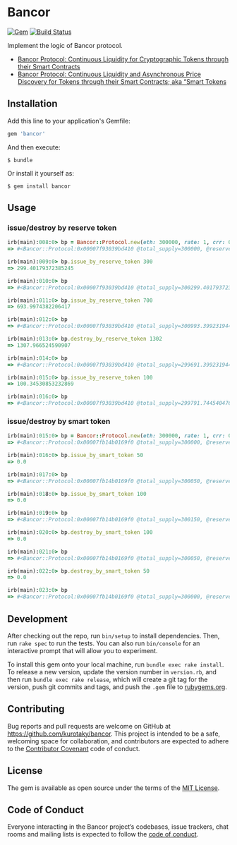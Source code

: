 # Bancor
[![Gem](https://img.shields.io/gem/v/bancor.svg?style=flat-square)](https://rubygems.org/gems/bancor)
[![Build Status](https://travis-ci.org/kurotaky/bancor.svg?branch=master)](https://travis-ci.org/kurotaky/bancor)

Implement the logic of Bancor protocol.

* [Bancor Protocol: Continuous Liquidity for Cryptographic Tokens through their Smart Contracts](https://storage.googleapis.com/website-bancor/2018/04/01ba8253-bancor_protocol_whitepaper_en.pdf)
* [Bancor Protocol: Continuous Liquidity and Asynchronous Price Discovery for Tokens through their Smart Contracts; aka “Smart Tokens](https://bravenewcoin.com/assets/Whitepapers/Bancor-Protocol-Whitepaper-en.pdf)

## Installation

Add this line to your application's Gemfile:

```ruby
gem 'bancor'
```

And then execute:

    $ bundle

Or install it yourself as:

    $ gem install bancor

## Usage
### issue/destroy by reserve token
```ruby
irb(main):008:0> bp = Bancor::Protocol.new(eth: 300000, rate: 1, crr: 0.2)
=> #<Bancor::Protocol:0x00007f93039bd410 @total_supply=300000, @reserved_token=60000.0, @price=1.0, @crr=0.2>

irb(main):009:0> bp.issue_by_reserve_token 300
=> 299.40179372385245

irb(main):010:0> bp
=> #<Bancor::Protocol:0x00007f93039bd410 @total_supply=300299.40179372387, @reserved_token=60300.0, @price=1.003998003989035, @crr=0.2>

irb(main):011:0> bp.issue_by_reserve_token 700
=> 693.9974382206417

irb(main):012:0> bp
=> #<Bancor::Protocol:0x00007f93039bd410 @total_supply=300993.3992319445, @reserved_token=61000.0, @price=1.0133112579155532, @crr=0.2>

irb(main):013:0> bp.destroy_by_reserve_token 1302
=> 1307.966524590907

irb(main):014:0> bp
=> #<Bancor::Protocol:0x00007f93039bd410 @total_supply=299691.3992319445, @reserved_token=59692.033475409095, @price=0.9958916677019946, @crr=0.2>

irb(main):015:0> bp.issue_by_reserve_token 100
=> 100.34530853232869

irb(main):016:0> bp
=> #<Bancor::Protocol:0x00007f93039bd410 @total_supply=299791.7445404769, @reserved_token=59792.033475409095, @price=0.9972261505575943, @crr=0.2>
```

### issue/destroy by smart token
```ruby
irb(main):015:0> bp = Bancor::Protocol.new(eth: 300000, rate: 1, crr: 0.2)
=> #<Bancor::Protocol:0x00007fb14b0169f0 @total_supply=300000, @reserved_token=60000.0, @price=1.0, @crr=0.2>

irb(main):016:0> bp.issue_by_smart_token 50
=> 0.0

irb(main):017:0> bp
=> #<Bancor::Protocol:0x00007fb14b0169f0 @total_supply=300050, @reserved_token=60000.0, @price=0.9998333611064822, @crr=0.2>

irb(main):018:0> bp.issue_by_smart_token 100
=> 0.0

irb(main):019:0> bp
=> #<Bancor::Protocol:0x00007fb14b0169f0 @total_supply=300150, @reserved_token=60000.0, @price=0.9995002498750625, @crr=0.2>

irb(main):020:0> bp.destroy_by_smart_token 100
=> 0.0

irb(main):021:0> bp
=> #<Bancor::Protocol:0x00007fb14b0169f0 @total_supply=300050, @reserved_token=60000.0, @price=0.9998333611064822, @crr=0.2>

irb(main):022:0> bp.destroy_by_smart_token 50
=> 0.0

irb(main):023:0> bp
=> #<Bancor::Protocol:0x00007fb14b0169f0 @total_supply=300000, @reserved_token=60000.0, @price=1.0, @crr=0.2>
```

## Development

After checking out the repo, run `bin/setup` to install dependencies. Then, run `rake spec` to run the tests. You can also run `bin/console` for an interactive prompt that will allow you to experiment.

To install this gem onto your local machine, run `bundle exec rake install`. To release a new version, update the version number in `version.rb`, and then run `bundle exec rake release`, which will create a git tag for the version, push git commits and tags, and push the `.gem` file to [rubygems.org](https://rubygems.org).

## Contributing

Bug reports and pull requests are welcome on GitHub at https://github.com/kurotaky/bancor. This project is intended to be a safe, welcoming space for collaboration, and contributors are expected to adhere to the [Contributor Covenant](http://contributor-covenant.org) code of conduct.

## License

The gem is available as open source under the terms of the [MIT License](https://opensource.org/licenses/MIT).

## Code of Conduct

Everyone interacting in the Bancor project’s codebases, issue trackers, chat rooms and mailing lists is expected to follow the [code of conduct](https://github.com/kurotaky/bancor/blob/master/CODE_OF_CONDUCT.md).
